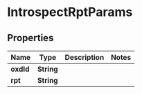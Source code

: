 
# IntrospectRptParams

## Properties
Name | Type | Description | Notes
------------ | ------------- | ------------- | -------------
**oxdId** | **String** |  | 
**rpt** | **String** |  | 




